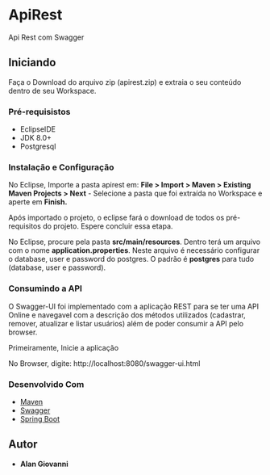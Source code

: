 # ApiRest
Api Rest com Swagger

## Iniciando

Faça o Download do arquivo zip (apirest.zip) e extraia o seu conteúdo dentro de seu Workspace.

### Pré-requisistos

* EclipseIDE
* JDK 8.0+
* Postgresql

### Instalação e Configuração
No Eclipse, Importe a pasta apirest em: **File > Import > Maven > Existing Maven Projects > Next** - 
Selecione a pasta que foi extraída no Workspace e aperte em **Finish.**

Após importado o projeto, o eclipse fará o download de todos os pré-requisitos do projeto. Espere concluir essa etapa.

No Eclipse, procure pela pasta **src/main/resources**. Dentro terá um arquivo com o nome **application.properties**. Neste arquivo é necessário configurar o database, user e password do postgres. O padrão é **postgres** para tudo (database, user e password).

### Consumindo a API
O Swagger-UI foi implementado com a aplicação REST para se ter uma API Online e navegavel com a descrição dos métodos utilizados (cadastrar, remover, atualizar e listar usuários) além de poder consumir a API pelo browser.

Primeiramente, Inicie a aplicação

No Browser, digite: http://localhost:8080/swagger-ui.html

### Desenvolvido Com

* [Maven](https://maven.apache.org/)
* [Swagger](https://swagger.io/)
* [Spring Boot](https://spring.io/projects/spring-boot)

## Autor

* **Alan Giovanni**
